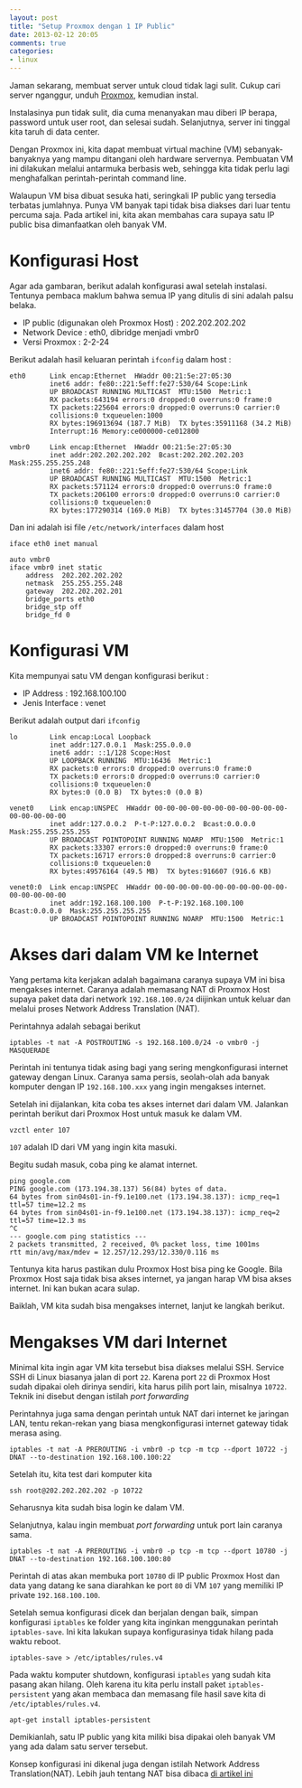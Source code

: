 ```yaml
---
layout: post
title: "Setup Proxmox dengan 1 IP Public"
date: 2013-02-12 20:05
comments: true
categories: 
- linux
---
```


Jaman sekarang, membuat server untuk cloud tidak lagi sulit. 
Cukup cari server nganggur, unduh [Proxmox](http://pve.proxmox.com/), 
kemudian instal. 

Instalasinya pun tidak sulit, dia cuma menanyakan mau diberi IP berapa, 
password untuk user root, dan selesai sudah.
Selanjutnya, server ini tinggal kita taruh di data center. 

Dengan Proxmox ini, kita dapat membuat virtual machine (VM) sebanyak-banyaknya 
yang mampu ditangani oleh hardware servernya. 
Pembuatan VM ini dilakukan melalui antarmuka berbasis web, 
sehingga kita tidak perlu lagi menghafalkan perintah-perintah command line. 

Walaupun VM bisa dibuat sesuka hati, seringkali IP public yang tersedia terbatas jumlahnya. 
Punya VM banyak tapi tidak bisa diakses dari luar tentu percuma saja. 
Pada artikel ini, kita akan membahas cara supaya satu IP public bisa dimanfaatkan oleh banyak VM.

<!--more-->

# Konfigurasi Host #

Agar ada gambaran, berikut adalah konfigurasi awal setelah instalasi. 
Tentunya pembaca maklum bahwa semua IP yang ditulis di sini adalah palsu belaka.

* IP public (digunakan oleh Proxmox Host) : 202.202.202.202
* Network Device : eth0, dibridge menjadi vmbr0
* Versi Proxmox : 2-2-24

Berikut adalah hasil keluaran perintah `ifconfig` dalam host : 

```
eth0      Link encap:Ethernet  HWaddr 00:21:5e:27:05:30  
          inet6 addr: fe80::221:5eff:fe27:530/64 Scope:Link
          UP BROADCAST RUNNING MULTICAST  MTU:1500  Metric:1
          RX packets:643194 errors:0 dropped:0 overruns:0 frame:0
          TX packets:225604 errors:0 dropped:0 overruns:0 carrier:0
          collisions:0 txqueuelen:1000 
          RX bytes:196913694 (187.7 MiB)  TX bytes:35911168 (34.2 MiB)
          Interrupt:16 Memory:ce000000-ce012800

vmbr0     Link encap:Ethernet  HWaddr 00:21:5e:27:05:30  
          inet addr:202.202.202.202  Bcast:202.202.202.203  Mask:255.255.255.248
          inet6 addr: fe80::221:5eff:fe27:530/64 Scope:Link
          UP BROADCAST RUNNING MULTICAST  MTU:1500  Metric:1
          RX packets:571124 errors:0 dropped:0 overruns:0 frame:0
          TX packets:206100 errors:0 dropped:0 overruns:0 carrier:0
          collisions:0 txqueuelen:0 
          RX bytes:177290314 (169.0 MiB)  TX bytes:31457704 (30.0 MiB)
```

Dan ini adalah isi file `/etc/network/interfaces` dalam host

```
iface eth0 inet manual

auto vmbr0
iface vmbr0 inet static
	address  202.202.202.202
	netmask  255.255.255.248
	gateway  202.202.202.201
	bridge_ports eth0
	bridge_stp off
	bridge_fd 0
```

# Konfigurasi VM #

Kita mempunyai satu VM dengan konfigurasi berikut : 

* IP Address : 192.168.100.100
* Jenis Interface : venet

Berikut adalah output dari `ifconfig`

```
lo        Link encap:Local Loopback  
          inet addr:127.0.0.1  Mask:255.0.0.0
          inet6 addr: ::1/128 Scope:Host
          UP LOOPBACK RUNNING  MTU:16436  Metric:1
          RX packets:0 errors:0 dropped:0 overruns:0 frame:0
          TX packets:0 errors:0 dropped:0 overruns:0 carrier:0
          collisions:0 txqueuelen:0 
          RX bytes:0 (0.0 B)  TX bytes:0 (0.0 B)

venet0    Link encap:UNSPEC  HWaddr 00-00-00-00-00-00-00-00-00-00-00-00-00-00-00-00  
          inet addr:127.0.0.2  P-t-P:127.0.0.2  Bcast:0.0.0.0  Mask:255.255.255.255
          UP BROADCAST POINTOPOINT RUNNING NOARP  MTU:1500  Metric:1
          RX packets:33307 errors:0 dropped:0 overruns:0 frame:0
          TX packets:16717 errors:0 dropped:8 overruns:0 carrier:0
          collisions:0 txqueuelen:0 
          RX bytes:49576164 (49.5 MB)  TX bytes:916607 (916.6 KB)

venet0:0  Link encap:UNSPEC  HWaddr 00-00-00-00-00-00-00-00-00-00-00-00-00-00-00-00  
          inet addr:192.168.100.100  P-t-P:192.168.100.100  Bcast:0.0.0.0  Mask:255.255.255.255
          UP BROADCAST POINTOPOINT RUNNING NOARP  MTU:1500  Metric:1

```

# Akses dari dalam VM ke Internet #

Yang pertama kita kerjakan adalah bagaimana caranya supaya VM ini bisa mengakses internet. 
Caranya adalah memasang NAT di Proxmox Host supaya paket data dari network `192.168.100.0/24`
diijinkan untuk keluar dan melalui proses Network Address Translation (NAT). 

Perintahnya adalah sebagai berikut

```
iptables -t nat -A POSTROUTING -s 192.168.100.0/24 -o vmbr0 -j MASQUERADE
```

Perintah ini tentunya tidak asing bagi yang sering mengkonfigurasi internet gateway dengan Linux. 
Caranya sama persis, seolah-olah ada banyak komputer dengan IP `192.168.100.xxx` yang ingin mengakses internet.

Setelah ini dijalankan, kita coba tes akses internet dari dalam VM. 
Jalankan perintah berikut dari Proxmox Host untuk masuk ke dalam VM. 

```
vzctl enter 107
```

`107` adalah ID dari VM yang ingin kita masuki. 

Begitu sudah masuk, coba ping ke alamat internet.

```
ping google.com
PING google.com (173.194.38.137) 56(84) bytes of data.
64 bytes from sin04s01-in-f9.1e100.net (173.194.38.137): icmp_req=1 ttl=57 time=12.2 ms
64 bytes from sin04s01-in-f9.1e100.net (173.194.38.137): icmp_req=2 ttl=57 time=12.3 ms
^C
--- google.com ping statistics ---
2 packets transmitted, 2 received, 0% packet loss, time 1001ms
rtt min/avg/max/mdev = 12.257/12.293/12.330/0.116 ms
```

Tentunya kita harus pastikan dulu Proxmox Host bisa ping ke Google. 
Bila Proxmox Host saja tidak bisa akses internet, ya jangan harap VM bisa akses internet.
Ini kan bukan acara sulap.

Baiklah, VM kita sudah bisa mengakses internet, lanjut ke langkah berikut.

# Mengakses VM dari Internet #

Minimal kita ingin agar VM kita tersebut bisa diakses melalui SSH. 
Service SSH di Linux biasanya jalan di port `22`. 
Karena port `22` di Proxmox Host sudah dipakai oleh dirinya sendiri, 
kita harus pilih port lain, misalnya `10722`. 
Teknik ini disebut dengan istilah _port forwarding_

Perintahnya juga sama dengan perintah untuk NAT dari internet ke jaringan LAN, 
tentu rekan-rekan yang biasa mengkonfigurasi internet gateway tidak merasa asing.

```
iptables -t nat -A PREROUTING -i vmbr0 -p tcp -m tcp --dport 10722 -j DNAT --to-destination 192.168.100.100:22
```

Setelah itu, kita test dari komputer kita

```
ssh root@202.202.202.202 -p 10722
```

Seharusnya kita sudah bisa login ke dalam VM. 

Selanjutnya, kalau ingin membuat _port forwarding_ untuk port lain caranya sama. 

```
iptables -t nat -A PREROUTING -i vmbr0 -p tcp -m tcp --dport 10780 -j DNAT --to-destination 192.168.100.100:80
```

Perintah di atas akan membuka port `10780` di IP public Proxmox Host 
dan data yang datang ke sana diarahkan ke port `80` di VM `107` yang memiliki IP private `192.168.100.100`.

Setelah semua konfigurasi dicek dan berjalan dengan baik, simpan konfigurasi `iptables` ke folder yang kita inginkan menggunakan perintah `iptables-save`. Ini kita lakukan supaya konfigurasinya tidak hilang pada waktu reboot.

```
iptables-save > /etc/iptables/rules.v4
```

Pada waktu komputer shutdown, konfigurasi `iptables` yang sudah kita pasang akan hilang. Oleh karena itu kita perlu install paket `iptables-persistent` yang akan membaca dan memasang file hasil save kita di `/etc/iptables/rules.v4`.

```
apt-get install iptables-persistent
```

Demikianlah, satu IP public yang kita miliki bisa dipakai oleh banyak VM yang ada dalam satu server tersebut.

Konsep konfigurasi ini dikenal juga dengan istilah Network Address Translation(NAT). Lebih jauh tentang NAT bisa dibaca [di artikel ini](http://software.endy.muhardin.com/linux/network-address-translation/)
